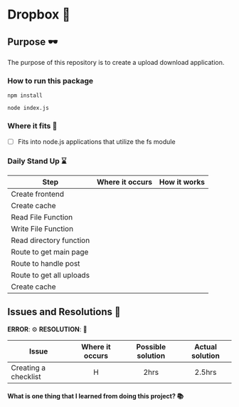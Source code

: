 # Dropbox :rocket:

## Purpose :dark_sunglasses:

The purpose of this repository is to create a upload download application.

### How to run this package

```
npm install
```

```
node index.js
```

### Where it fits :paperclip:

- [ ] Fits into node.js applications that utilize the fs module

### Daily Stand Up :hourglass:

| Step                     | Where it occurs | How it works |
| ------------------------ | :-------------: | :----------: |
| Create frontend          |                 |              |
| Create cache             |                 |              |
| Read File Function       |                 |              |
| Write File Function      |                 |              |
| Read directory function  |                 |              |
| Route to get main page   |                 |              |
| Route to handle post     |                 |              |
| Route to get all uploads |                 |              |
| Create cache             |                 |              |

## Issues and Resolutions :flashlight:

**ERROR**: :gear:
**RESOLUTION**: :key:

| Issue                | Where it occurs | Possible solution | Actual solution |
| -------------------- | :-------------: | :---------------: | :-------------: |
| Creating a checklist |        H        |       2hrs        |     2.5hrs      |

#### What is one thing that I learned from doing this project? :books:
